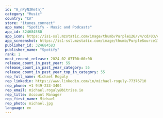 ```yaml
---
id: "A_nPyN3Ketnj"
category: "Music"
country: "CA"
store: "itunes_connect"
app_name: "Spotify - Music and Podcasts"
app_id: 324684580
app_icon: https://is1-ssl.mzstatic.com/image/thumb/Purple126/v4/cd/03/c9/cd03c96b-4a1c-3d13-2e87-04837686b1b0/AppIcon-0-0-1x_U007emarketing-0-6-0-0-85-220.png/1024x1024bb.png
app_screenshot: https://is1-ssl.mzstatic.com/image/thumb/PurpleSource116/v4/dc/2b/19/dc2b19f4-7e53-1643-458b-877a36b0220a/93d1ae64-24a9-42d2-ad88-ccf0340ffb39_IOS_-_6.5_-_S01_-_EN-US.png/1284x2778bb.png
publisher_id: 324684583
publisher_name: "Spotify"
rank: 1
most_recent_release: 2024-02-07T00:00:00
release_count_in_past_year: 55
release_count_in_past_year_category: 55
release_count_in_past_year_top_in_category: 55
rep_full_name: Michael Roguly
rep_linkedin: https://www.linkedin.com/in/michael-roguly-77376710
rep_phone: +1 949-233-3404
rep_email: michael.roguly@bitrise.io
rep_title: Account Manager
rep_first_name: Michael
rep_photo: michael.jpg
language: en
---
```

